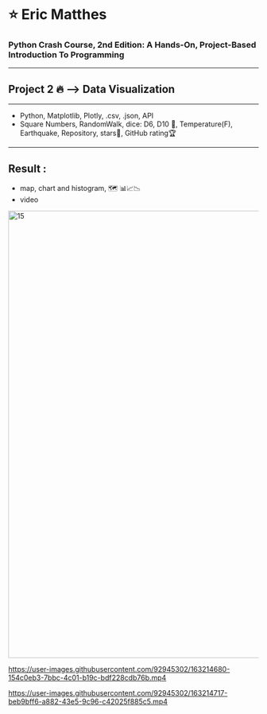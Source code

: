 # :star: Eric Matthes 

### Python Crash Course,  2nd Edition: A Hands-On, Project-Based Introduction To Programming 
--------
## Project 2  :fire: --> Data Visualization
-------
 - Python, Matplotlib, Plotly, .csv, .json, API
 - Square Numbers, RandomWalk, dice: D6, D10 :game_die:, Temperature(F), Earthquake, Repository, stars:star2:, GitHub rating:trophy:
-------
## Result : 
- map, chart and histogram, 🗺️ :bar_chart::chart_with_upwards_trend::chart_with_downwards_trend:
- video
<img width="900" alt="15" src="https://user-images.githubusercontent.com/92945302/163202652-9eaca24e-d1fe-4463-b7c1-ef4b268ee533.png"> 
 



https://user-images.githubusercontent.com/92945302/163214680-154c0eb3-7bbc-4c01-b19c-bdf228cdb76b.mp4






https://user-images.githubusercontent.com/92945302/163214717-beb9bff6-a882-43e5-9c96-c42025f885c5.mp4


